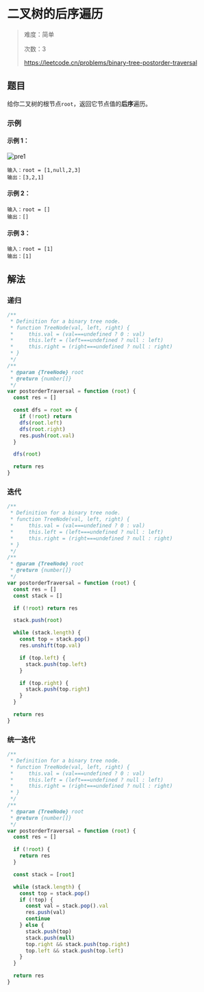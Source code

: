 # 二叉树的后序遍历

> 难度：简单
>
> 次数：3
>
> https://leetcode.cn/problems/binary-tree-postorder-traversal

## 题目

给你二叉树的根节点`root`，返回它节点值的**后序**遍历。

### 示例

#### 示例 1：

![pre1](https://assets.leetcode.com/uploads/2020/08/28/pre1.jpg)

```
输入：root = [1,null,2,3]
输出：[3,2,1]
```

#### 示例 2：

```
输入：root = []
输出：[]
```

#### 示例 3：

```
输入：root = [1]
输出：[1]
```

## 解法

### 递归

```javascript
/**
 * Definition for a binary tree node.
 * function TreeNode(val, left, right) {
 *     this.val = (val===undefined ? 0 : val)
 *     this.left = (left===undefined ? null : left)
 *     this.right = (right===undefined ? null : right)
 * }
 */
/**
 * @param {TreeNode} root
 * @return {number[]}
 */
var postorderTraversal = function (root) {
  const res = []

  const dfs = root => {
    if (!root) return
    dfs(root.left)
    dfs(root.right)
    res.push(root.val)
  }

  dfs(root)

  return res
}
```

### 迭代

```javascript
/**
 * Definition for a binary tree node.
 * function TreeNode(val, left, right) {
 *     this.val = (val===undefined ? 0 : val)
 *     this.left = (left===undefined ? null : left)
 *     this.right = (right===undefined ? null : right)
 * }
 */
/**
 * @param {TreeNode} root
 * @return {number[]}
 */
var postorderTraversal = function (root) {
  const res = []
  const stack = []

  if (!root) return res

  stack.push(root)

  while (stack.length) {
    const top = stack.pop()
    res.unshift(top.val)

    if (top.left) {
      stack.push(top.left)
    }

    if (top.right) {
      stack.push(top.right)
    }
  }

  return res
}
```

### 统一迭代

```javascript
/**
 * Definition for a binary tree node.
 * function TreeNode(val, left, right) {
 *     this.val = (val===undefined ? 0 : val)
 *     this.left = (left===undefined ? null : left)
 *     this.right = (right===undefined ? null : right)
 * }
 */
/**
 * @param {TreeNode} root
 * @return {number[]}
 */
var postorderTraversal = function (root) {
  const res = []

  if (!root) {
    return res
  }

  const stack = [root]

  while (stack.length) {
    const top = stack.pop()
    if (!top) {
      const val = stack.pop().val
      res.push(val)
      continue
    } else {
      stack.push(top)
      stack.push(null)
      top.right && stack.push(top.right)
      top.left && stack.push(top.left)
    }
  }

  return res
}
```
